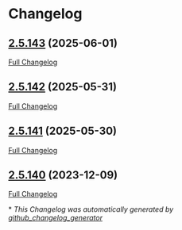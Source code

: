 # Changelog

## [2.5.143](https://github.com/GameFrameX/com.gameframex.unity.neuecc.messagepack/tree/2.5.143) (2025-06-01)

[Full Changelog](https://github.com/GameFrameX/com.gameframex.unity.neuecc.messagepack/compare/2.5.142...2.5.143)

## [2.5.142](https://github.com/GameFrameX/com.gameframex.unity.neuecc.messagepack/tree/2.5.142) (2025-05-31)

[Full Changelog](https://github.com/GameFrameX/com.gameframex.unity.neuecc.messagepack/compare/2.5.141...2.5.142)

## [2.5.141](https://github.com/GameFrameX/com.gameframex.unity.neuecc.messagepack/tree/2.5.141) (2025-05-30)

[Full Changelog](https://github.com/GameFrameX/com.gameframex.unity.neuecc.messagepack/compare/2.5.140...2.5.141)

## [2.5.140](https://github.com/GameFrameX/com.gameframex.unity.neuecc.messagepack/tree/2.5.140) (2023-12-09)

[Full Changelog](https://github.com/GameFrameX/com.gameframex.unity.neuecc.messagepack/compare/c7b8adc8b1decfefaa19fda427b2830188508d6d...2.5.140)



\* *This Changelog was automatically generated by [github_changelog_generator](https://github.com/github-changelog-generator/github-changelog-generator)*

